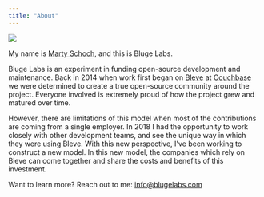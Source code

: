 ```yaml
---
title: "About"
---
```


<img src="/img/about-banner.jpg" class="img-rounded"/>

My name is <a href="https://github.com/mschoch/">Marty Schoch</a>, and this is Bluge Labs.

Bluge Labs is an experiment in funding open-source development and maintenance.  Back in 2014 when work first began on <a href="https://github.com/blevesearch/bleve/">Bleve</a> at <a href="https://www.couchbase.com/">Couchbase</a> we were determined to create a true open-source community around the project.  Everyone involved is extremely proud of how the project grew and matured over time.

However, there are limitations of this model when most of the contributions are coming from a single employer.  In 2018 I had the opportunity to work closely with other development teams, and see the unique way in which they were using Bleve.  With this new perspective, I've been working to construct a new model. In this new model, the companies which rely on Bleve can come together and share the costs and benefits of this investment.

Want to learn more? Reach out to me: <a href="mailto:info@blugelabs.com">info@blugelabs.com</a>

